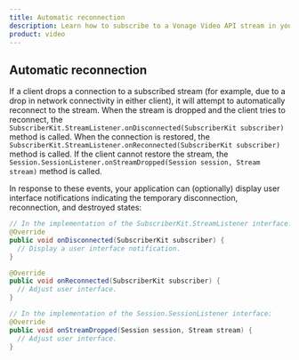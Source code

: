 ```yaml
---
title: Automatic reconnection
description: Learn how to subscribe to a Vonage Video API stream in your Android application. Once you have connected to a session, you can subscribe to a stream to view video, audio, and signalling data.
product: video
---
```


## Automatic reconnection

If a client drops a connection to a subscribed stream (for example, due to a drop in network connectivity in either client), it will attempt to automatically reconnect to the stream. When the stream is dropped and the client tries to reconnect, the `SubscriberKit.StreamListener.onDisconnected(SubscriberKit subscriber)` method is called. When the connection is restored, the `SubscriberKit.StreamListener.onReconnected(SubscriberKit subscriber)` method is called. If the client cannot restore the stream, the `Session.SessionListener.onStreamDropped(Session session, Stream stream)` method is called.

In response to these events, your application can (optionally) display user interface notifications indicating the temporary disconnection, reconnection, and destroyed states:

```java
// In the implementation of the SubscriberKit.StreamListener interface:
@Override
public void onDisconnected(SubscriberKit subscriber) {
  // Display a user interface notification.
}

@Override
public void onReconnected(SubscriberKit subscriber) {
  // Adjust user interface.
}

// In the implementation of the Session.SessionListener interface:
@Override
public void onStreamDropped(Session session, Stream stream) {
  // Adjust user interface.
}
```
